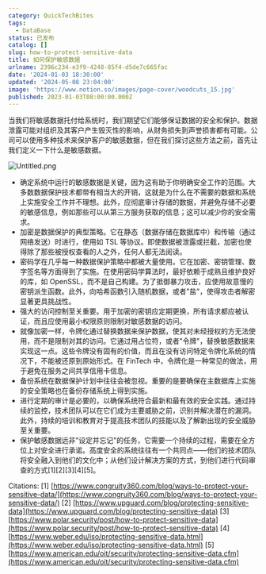 ```yaml
---
category: QuickTechBites
tags:
  - DataBase
status: 已发布
catalog: []
slug: how-to-protect-sensitive-data
title: 如何保护敏感数据
urlname: 2396c234-e3f9-4248-85f4-d5de7c665fac
date: '2024-01-03 18:30:00'
updated: '2024-05-08 23:04:00'
image: 'https://www.notion.so/images/page-cover/woodcuts_15.jpg'
published: 2023-01-03T08:00:00.000Z
---
```


当我们将敏感数据托付给系统时，我们期望它们能够保证数据的安全和保护。数据泄露可能对组织及其客户产生毁灭性的影响，从财务损失到声誉损害都有可能。公司可以使用多种技术来保护客户的敏感数据，但在我们探讨这些方法之前，首先让我们定义一下什么是敏感数据。


![Untitled.png](https://prod-files-secure.s3.us-west-2.amazonaws.com/5d24fe63-e567-4804-86f9-9fdc62e13082/aa7e6578-50d6-4f37-a4e4-28071bd0fba3/Untitled.png?X-Amz-Algorithm=AWS4-HMAC-SHA256&X-Amz-Content-Sha256=UNSIGNED-PAYLOAD&X-Amz-Credential=ASIAZI2LB4664NUERPSN%2F20250203%2Fus-west-2%2Fs3%2Faws4_request&X-Amz-Date=20250203T213256Z&X-Amz-Expires=3600&X-Amz-Security-Token=IQoJb3JpZ2luX2VjEAUaCXVzLXdlc3QtMiJGMEQCIE7YPbmXDjIrLPQrstkmovkRQD50cYncnIQYBXVh3nz8AiBWTmxtB47JPs%2Bd1lf5n7s8n8nKzdRvll1kJD428Sv59Cr%2FAwgeEAAaDDYzNzQyMzE4MzgwNSIM%2FIkgcWkRDWV6SXEoKtwDbYgLcIg5oVQaOe2jjFtzSyXPeiBwiz0Yj42DZU6Tnm9LrStrf7VVdDqU1OZoFXogqiSdieq9ZcMGvkH7lNrYBW0dzg8gDPXrBrZtOdt9F0ClzHX6Vh9%2FyZilNl8CI6hkmOX%2FNz7jRPfBPJjQD3Effg88Knk1QeXCXoO7PsII%2Fup5LgcHF1Oyr%2FQHSgShLfF7gLgeBaAg3gmKiNfrYUFLgNTYx0IsqUriugwRvY7bnMKuYdHU4R3YQy9Qhx3hsSHAv1byR6QXcQ4QqhxAJlV3%2Bk16Nq4nVFtZRHo%2FNTTU%2BZVd4HFwT5aOW0NYj9ucGoEE19DXA0fpRPAGbhzXgnljZQHgBQfSNempRghozmzKtnyl1iQmHV3Cvw%2FlNuJ4X3J3RkVgQHdF2rqrfurwAv5FQM6tfwkYpje7ozvTmXfJ6Hp2LSeEiXDMrhUD7MdhWUa%2BA%2FNEcvTRpVh1nfSB2RGJ1zjgUzEshuYGxpvaVnvK2u3ZLWMyEssgcSQ38kLTlNa4daGOheyWSj8O4o0PyCeDotSs2dD4%2BUMJuaff7PYLNiGAX0KiVUA2xUpUTOqhGzEaA4%2ByGO0UmBL98n6tLpNipBHaWsF%2BKH%2FZubyEWQZIzth0HLFSjHYrBrO9BS8wx9mEvQY6pgEOeh9nM10u8uElnAltFHo3FjB3vDCTDdFxSrWXyFXFqEtIkf8mKZE%2FKEUzBEwVpSnnSadO8qL%2FW29MFomZK%2FpMNbz7GN9hUeMU%2B5qhoVUEzVUS7Lk0NfgmvrsBokQwT4xspxJh%2F%2B%2F3spi58NKblc2Aj4lM1mLfwkvo20S1EbOG3BF2WstxSc%2B%2FnwC5SBXlBEpQNoZF5Gj3oBDQsrualu4gFN0osxre&X-Amz-Signature=d29e38a58a2deab410f5a0ffb6762485c990a485bd2cac45270f03241376106f&X-Amz-SignedHeaders=host&x-id=GetObject)

- 确定系统中运行的敏感数据是关键，因为这有助于你明确安全工作的范围。大多数数据保护技术都带有相当大的开销，这就是为什么在不需要的数据和系统上实施安全工作并不理想。此外，应彻底审计存储的数据，并避免存储不必要的敏感信息，例如那些可以从第三方服务获取的信息；这可以减少你的安全需求。
- 加密是数据保护的典型策略。它在静态（数据存储在数据库中）和传输（通过网络发送）时进行，使用如 TSL 等协议。即使数据被泄露或拦截，加密也使得除了那些被授权查看的人之外，任何人都无法阅读。
- 密码学在几乎每一种数据保护策略中都被大量使用。它在加密、密钥管理、数字签名等方面得到了实施。在使用密码学算法时，最好依赖于成熟且维护良好的库，如 OpenSSL，而不是自己构建。为了抵御暴力攻击，应使用故意慢的密钥派生函数。此外，向哈希函数引入随机数据，或者"盐"，使得攻击者解密显著更具挑战性。
- 强大的访问控制至关重要。用于加密的密钥应定期更换，所有请求都应被认证，而且应使用最小权限原则限制对敏感数据的访问。
- 就像加密一样，令牌化通过替换数据来保护数据，使其对未经授权的方无法使用，而不是限制对其的访问。它通过用占位符，或者"令牌"，替换敏感数据来实现这一点。这些令牌没有固有的价值，而且在没有访问特定令牌化系统的情况下，不能被还原到原始形式。在 FinTech 中，令牌化是一种常见的做法，用于避免在服务之间共享信用卡信息。
- 备份系统在数据保护计划中往往会被忽视。重要的是要确保在主数据库上实施的安全策略也在备份存储系统上得到实施。
- 进行定期的审计是必要的，以确保系统符合最新和最有效的安全实践。通过持续的监控，技术团队可以在它们成为主要威胁之前，识别并解决潜在的漏洞。此外，持续的培训和教育对于提高技术团队的技能以及了解新出现的安全威胁至关重要。
- 保护敏感数据远非"设定并忘记"的任务，它需要一个持续的过程，需要在全方位上对安全进行承诺。高度安全的系统往往有一个共同点——他们的技术团队将安全融入到他们的文化中；从他们设计解决方案的方式，到他们进行代码审查的方式[1][2][3][4][5]。

Citations:
[1] [https://www.congruity360.com/blog/ways-to-protect-your-sensitive-data/](https://www.congruity360.com/blog/ways-to-protect-your-sensitive-data/)
[2] [https://www.upguard.com/blog/protecting-sensitive-data](https://www.upguard.com/blog/protecting-sensitive-data)
[3] [https://www.polar.security/post/how-to-protect-sensitive-data](https://www.polar.security/post/how-to-protect-sensitive-data)
[4] [https://www.weber.edu/iso/protecting-sensitive-data.html](https://www.weber.edu/iso/protecting-sensitive-data.html)
[5] [https://www.american.edu/oit/security/protecting-sensitive-data.cfm](https://www.american.edu/oit/security/protecting-sensitive-data.cfm)

